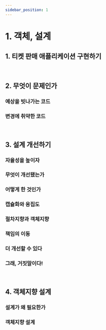 ```yaml
---
sidebar_position: 1
---
```


# 1. 객체, 설계

## 1. 티켓 판매 애플리케이션 구현하기

<br/>

## 2. 무엇이 문제인가

### 예상을 빗나가는 코드

### 변경에 취약한 코드

<br/>

## 3. 설계 개선하기

### 자율성을 높이자

### 무엇이 개선됐는가

### 어떻게 한 것인가

### 캡슐화와 응집도

### 절차지향과 객체지향

### 책임의 이동

### 더 개선할 수 있다

### 그래, 거짓말이다!

<br/>

## 4. 객체지향 설계

### 설계가 왜 필요한가

### 객체지향 설계